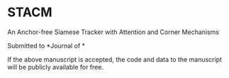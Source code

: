 # STACM
An Anchor-free Siamese Tracker with Attention and Corner Mechanisms

Submitted to *Journal of *

If the above manuscript is accepted, the code and data to the manuscript will be publicly available for free.
